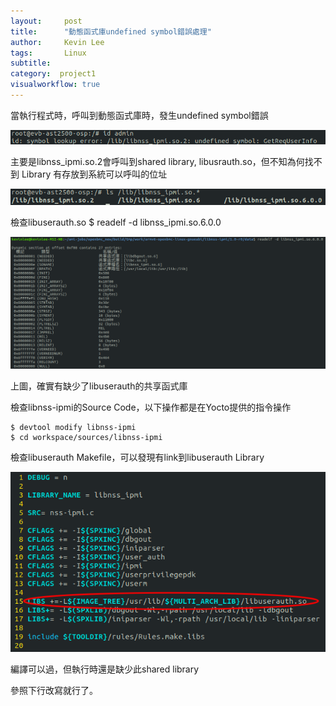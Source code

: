 ```yaml
---
layout:     post
title:      "動態函式庫undefined symbol錯誤處理"
author:     Kevin Lee
tags: 		Linux
subtitle:   
category:  project1
visualworkflow: true  
---
```

當執行程式時，呼叫到動態函式庫時，發生undefined symbol錯誤

![image-20181128093116051](../img/image-20181128093116051.png)

主要是libnss_ipmi.so.2會呼叫到shared library, libusrauth.so，但不知為何找不到
Library 有存放到系統可以呼叫的位址

![image-20181128093558628](../img/image-20181128093558628.png)

檢查libuserauth.so
$ readelf -d libnss_ipmi.so.6.0.0

![image-20181128093740748](../img/image-20181128093740748.png)

上圖，確實有缺少了libuserauth的共享函式庫

檢查libnss-ipmi的Source Code，以下操作都是在Yocto提供的指令操作
```
$ devtool modify libnss-ipmi
$ cd workspace/sources/libnss-ipmi  
```
檢查libuserauth Makefile，可以發現有link到libuserauth Library

![image-20181128094322499](../img/image-20181128094322499.png)

編譯可以過，但執行時還是缺少此shared library

參照下行改寫就行了。